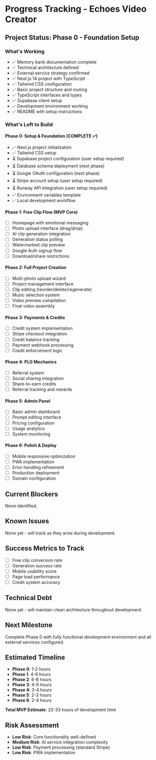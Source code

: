 # Progress Tracking - Echoes Video Creator

## Project Status: Phase 0 - Foundation Setup

### What's Working
- ✅ Memory bank documentation complete
- ✅ Technical architecture defined
- ✅ External service strategy confirmed
- ✅ Next.js 14 project with TypeScript
- ✅ Tailwind CSS configuration
- ✅ Basic project structure and routing
- ✅ TypeScript interfaces and types
- ✅ Supabase client setup
- ✅ Development environment working
- ✅ README with setup instructions

### What's Left to Build

#### Phase 0: Setup & Foundation (COMPLETE ✅)
- ✅ Next.js project initialization
- ✅ Tailwind CSS setup
- ⏳ Supabase project configuration (user setup required)
- ⏳ Database schema deployment (next phase)
- ⏳ Google OAuth configuration (next phase)
- ⏳ Stripe account setup (user setup required)
- ⏳ Runway API integration (user setup required)
- ✅ Environment variables template
- ✅ Local development workflow

#### Phase 1: Free Clip Flow (MVP Core)
- [ ] Homepage with emotional messaging
- [ ] Photo upload interface (drag/drop)
- [ ] AI clip generation integration
- [ ] Generation status polling
- [ ] Watermarked clip preview
- [ ] Google Auth signup flow
- [ ] Download/share restrictions

#### Phase 2: Full Project Creation
- [ ] Multi-photo upload wizard
- [ ] Project management interface
- [ ] Clip editing (reorder/delete/regenerate)
- [ ] Music selection system
- [ ] Video preview compilation
- [ ] Final video assembly

#### Phase 3: Payments & Credits
- [ ] Credit system implementation
- [ ] Stripe checkout integration
- [ ] Credit balance tracking
- [ ] Payment webhook processing
- [ ] Credit enforcement logic

#### Phase 4: PLG Mechanics
- [ ] Referral system
- [ ] Social sharing integration
- [ ] Share-to-earn credits
- [ ] Referral tracking and rewards

#### Phase 5: Admin Panel
- [ ] Basic admin dashboard
- [ ] Prompt editing interface
- [ ] Pricing configuration
- [ ] Usage analytics
- [ ] System monitoring

#### Phase 6: Polish & Deploy
- [ ] Mobile responsive optimization
- [ ] PWA implementation
- [ ] Error handling refinement
- [ ] Production deployment
- [ ] Domain configuration

## Current Blockers
None identified.

## Known Issues
None yet - will track as they arise during development.

## Success Metrics to Track
- [ ] Free clip conversion rate
- [ ] Generation success rate
- [ ] Mobile usability score
- [ ] Page load performance
- [ ] Credit system accuracy

## Technical Debt
None yet - will maintain clean architecture throughout development.

## Next Milestone
Complete Phase 0 with fully functional development environment and all external services configured.

## Estimated Timeline
- **Phase 0**: 1-2 hours
- **Phase 1**: 4-6 hours  
- **Phase 2**: 6-8 hours
- **Phase 3**: 4-6 hours
- **Phase 4**: 3-4 hours
- **Phase 5**: 2-3 hours
- **Phase 6**: 2-4 hours

**Total MVP Estimate**: 22-33 hours of development time

## Risk Assessment
- **Low Risk**: Core functionality well-defined
- **Medium Risk**: AI service integration complexity
- **Low Risk**: Payment processing (standard Stripe)
- **Low Risk**: PWA implementation 